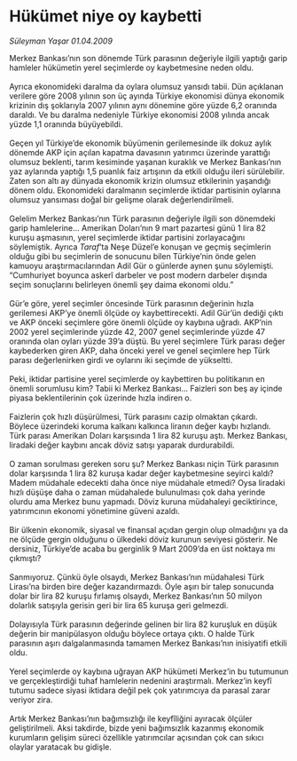 # Hükümet niye oy kaybetti

*Süleyman Yaşar 01.04.2009*

<div class="taraf_structure_2col_1zq">
<div class="margen_n">



 <p>Merkez Bankası’nın son dönemde Türk parasının değeriyle ilgili yaptığı garip hamleler hükümetin yerel seçimlerde oy kaybetmesine neden oldu. <br/><br/>Ayrıca ekonomideki daralma da oylara olumsuz yansıdı tabii. Dün açıklanan verilere göre 2008 yılının son üç ayında Türkiye ekonomisi dünya ekonomik krizinin dış şoklarıyla 2007 yılının aynı dönemine göre yüzde 6,2 oranında daraldı. Ve bu daralma nedeniyle Türkiye ekonomisi 2008 yılında ancak yüzde 1,1 oranında büyüyebildi. <br/><br/>Geçen yıl Türkiye’de ekonomik büyümenin gerilemesinde ilk dokuz aylık dönemde AKP için açılan kapatma davasının yatırımcı üzerinde yarattığı olumsuz beklenti, tarım kesiminde yaşanan kuraklık ve Merkez Bankası’nın yaz aylarında yaptığı 1,5 puanlık faiz artışının da etkili olduğu ileri sürülebilir. Zaten son altı ay dünyada ekonomik krizin olumsuz etkilerinin yaşandığı dönem oldu. Ekonomideki daralmanın seçimlerde iktidar partisinin oylarına olumsuz yansıması doğal bir gelişme olarak değerlendirilmeli. <br/><br/>Gelelim Merkez Bankası’nın Türk parasının değeriyle ilgili son dönemdeki garip hamlelerine... Amerikan Doları’nın 9 mart pazartesi günü 1 lira 82 kuruşu aşmasının, yerel seçimlerde iktidar partisini zorlayacağını söylemiştik. Ayrıca <i>Taraf</i>’ta Neşe Düzel’e konuşan ve geçmiş seçimlerin olduğu gibi bu seçimlerin de sonucunu bilen Türkiye’nin önde gelen kamuoyu araştırmacılarından Adil Gür o günlerde aynen şunu söylemişti. “Cumhuriyet boyunca askerî darbeler ve post modern darbeler dışında seçim sonuçlarını belirleyen önemli şey daima ekonomi oldu.” <br/><br/>Gür’e göre, yerel seçimler öncesinde Türk parasının değerinin hızla gerilemesi AKP’ye önemli ölçüde oy kaybettirecekti. Adil Gür’ün dediği çıktı ve AKP önceki seçimlere göre önemli ölçüde oy kaybına uğradı. AKP’nin 2002 yerel seçimlerinde yüzde 42, 2007 genel seçimlerinde yüzde 47 oranında olan oyları yüzde 39’a düştü. Bu yerel seçimlere Türk parası değer kaybederken giren AKP, daha önceki yerel ve genel seçimlere hep Türk parası değerlenirken girdi ve oylarını iki seçimde de yükseltti. <br/><br/>Peki, iktidar partisine yerel seçimlerde oy kaybettiren bu politikanın en önemli sorumlusu kim? Tabii ki Merkez Bankası... Faizleri son beş ay içinde piyasa beklentilerinin çok üzerinde hızla indiren o. <br/><br/>Faizlerin çok hızlı düşürülmesi, Türk parasını cazip olmaktan çıkardı. Böylece üzerindeki koruma kalkanı kalkınca liranın değer kaybı hızlandı. Türk parası Amerikan Doları karşısında 1 lira 82 kuruşu aştı. Merkez Bankası, liradaki değer kaybını ancak döviz satışı yaparak durdurabildi. <br/><br/>O zaman sorulması gereken soru şu? Merkez Bankası niçin Türk parasının dolar karşısında 1 lira 82 kuruşa kadar değer kaybetmesine seyirci kaldı? Madem müdahale edecekti daha önce niye müdahale etmedi? Oysa liradaki hızlı düşüşe daha o zaman müdahalede bulunulması çok daha yerinde olurdu ama Merkez bunu yapmadı. Döviz kuruna müdahaleyi geciktirince, yatırımcının ekonomi yönetimine güveni azaldı. <br/><br/>Bir ülkenin ekonomik, siyasal ve finansal açıdan gergin olup olmadığını ya da ne ölçüde gergin olduğunu o ülkedeki döviz kurunun seviyesi gösterir. Ne dersiniz, Türkiye’de acaba bu gerginlik 9 Mart 2009’da en üst noktaya mı çıkmıştı? <br/><br/>Sanmıyoruz. Çünkü öyle olsaydı, Merkez Bankası’nın müdahalesi Türk Lirası’na birden bire değer kazandırmazdı. Öyle aşırı bir talep sonucunda dolar bir lira 82 kuruşu fırlamış olsaydı, Merkez Bankası’nın 50 milyon dolarlık satışıyla gerisin geri bir lira 65 kuruşa geri gelmezdi. <br/><br/>Dolayısıyla Türk parasının değerinde gelinen bir lira 82 kuruşluk en düşük değerin bir manipülasyon olduğu böylece ortaya çıktı. O halde Türk parasının aşırı dalgalanmasında tamamen Merkez Bankası’nın inisiyatifi etkili oldu. <br/><br/>Yerel seçimlerde oy kaybına uğrayan AKP hükümeti Merkez’in bu tutumunun ve gerçekleştirdiği tuhaf hamlelerin nedenini araştırmalı. Merkez’in keyfî tutumu sadece siyasi iktidara değil pek çok yatırımcıya da parasal zarar veriyor zira. <br/><br/>Artık Merkez Bankası’nın bağımsızlığı ile keyfîliğini ayıracak ölçüler geliştirilmeli. Aksi takdirde, bizde yeni bağımsızlık kazanmış ekonomik kurumların gelişim süreci özellikle yatırımcılar açısından çok can sıkıcı olaylar yaratacak bu gidişle.</p>

<br/>


<div id="taraf_not">
</div>

</div>


</div>
